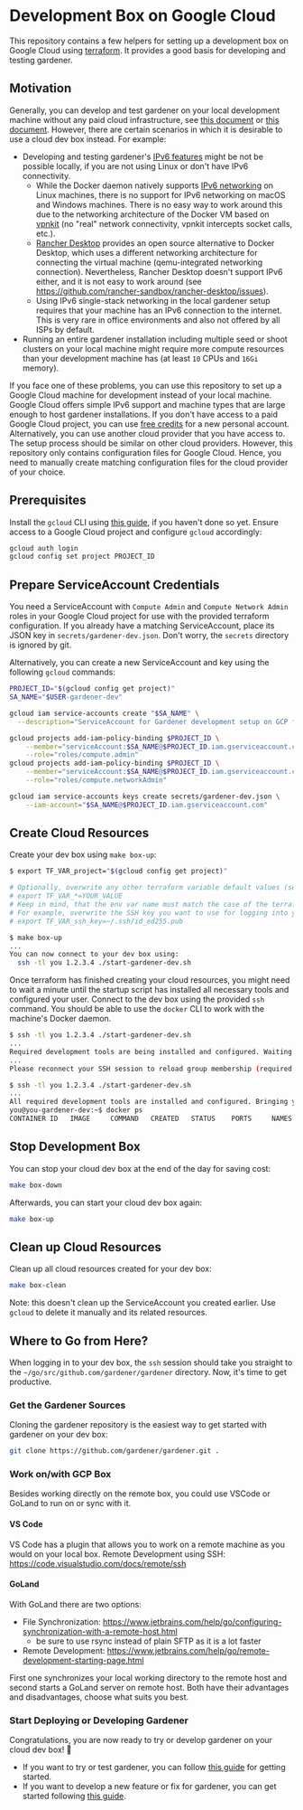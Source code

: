 # Development Box on Google Cloud

This repository contains a few helpers for setting up a development box on Google Cloud using [terraform](https://www.terraform.io/).
It provides a good basis for developing and testing gardener.

## Motivation

Generally, you can develop and test gardener on your local development machine without any paid cloud infrastructure, see [this document](https://github.com/gardener/gardener/blob/master/docs/deployment/getting_started_locally.md) or [this document](https://github.com/gardener/gardener/blob/master/docs/development/getting_started_locally.md).
However, there are certain scenarios in which it is desirable to use a cloud dev box instead.
For example:

- Developing and testing gardener's [IPv6 features](https://github.com/gardener/gardener/blob/master/docs/usage/ipv6.md) might be not be possible locally, if you are not using Linux or don't have IPv6 connectivity.
  - While the Docker daemon natively supports [IPv6 networking](https://docs.docker.com/config/daemon/ipv6/) on Linux machines, there is no support for IPv6 networking on macOS and Windows machines.
    There is no easy way to work around this due to the networking architecture of the Docker VM based on [vpnkit](https://github.com/moby/vpnkit) (no "real" network connectivity, vpnkit intercepts socket calls, etc.).
  - [Rancher Desktop](https://rancherdesktop.io/) provides an open source alternative to Docker Desktop, which uses a different networking architecture for connecting the virtual machine (qemu-integrated networking connection).
    Nevertheless, Rancher Desktop doesn't support IPv6 either, and it is not easy to work around (see https://github.com/rancher-sandbox/rancher-desktop/issues).
  - Using IPv6 single-stack networking in the local gardener setup requires that your machine has an IPv6 connection to the internet.
    This is very rare in office environments and also not offered by all ISPs by default.
- Running an entire gardener installation including multiple seed or shoot clusters on your local machine might require more compute resources than your development machine has (at least `10` CPUs and `16Gi` memory).

If you face one of these problems, you can use this repository to set up a Google Cloud machine for development instead of your local machine.
Google Cloud offers simple IPv6 support and machine types that are large enough to host gardener installations.
If you don't have access to a paid Google Cloud project, you can use [free credits](https://cloud.google.com/free) for a new personal account.
Alternatively, you can use another cloud provider that you have access to.
The setup process should be similar on other cloud providers.
However, this repository only contains configuration files for Google Cloud.
Hence, you need to manually create matching configuration files for the cloud provider of your choice.

## Prerequisites

Install the `gcloud` CLI using [this guide](https://cloud.google.com/sdk/docs/install), if you haven't done so yet.
Ensure access to a Google Cloud project and configure `gcloud` accordingly:

```bash
gcloud auth login
gcloud config set project PROJECT_ID
```

## Prepare ServiceAccount Credentials

You need a ServiceAccount with `Compute Admin` and `Compute Network Admin` roles in your Google Cloud project for use with the provided terraform configuration.
If you already have a matching ServiceAccount, place its JSON key in `secrets/gardener-dev.json`. Don't worry, the `secrets` directory is ignored by git.

Alternatively, you can create a new ServiceAccount and key using the following `gcloud` commands:

```bash
PROJECT_ID="$(gcloud config get project)"
SA_NAME="$USER-gardener-dev"

gcloud iam service-accounts create "$SA_NAME" \
  --description="ServiceAccount for Gardener development setup on GCP for $USER"

gcloud projects add-iam-policy-binding $PROJECT_ID \
    --member="serviceAccount:$SA_NAME@$PROJECT_ID.iam.gserviceaccount.com" \
    --role="roles/compute.admin"
gcloud projects add-iam-policy-binding $PROJECT_ID \
    --member="serviceAccount:$SA_NAME@$PROJECT_ID.iam.gserviceaccount.com" \
    --role="roles/compute.networkAdmin"

gcloud iam service-accounts keys create secrets/gardener-dev.json \
    --iam-account="$SA_NAME@$PROJECT_ID.iam.gserviceaccount.com"
```

## Create Cloud Resources

Create your dev box using `make box-up`:

```bash
$ export TF_VAR_project="$(gcloud config get project)"

# Optionally, overwrite any other terraform variable default values (see variables.tf):
# export TF_VAR_*=YOUR_VALUE
# Keep in mind, that the env var name must match the case of the terraform variable name.
# For example, overwrite the SSH key you want to use for logging into your dev box:
# export TF_VAR_ssh_key=~/.ssh/id_ed255.pub

$ make box-up
...
You can now connect to your dev box using:
  ssh -tl you 1.2.3.4 ./start-gardener-dev.sh
```

Once terraform has finished creating your cloud resources, you might need to wait a minute until the startup script has installed all necessary tools and configured your user.
Connect to the dev box using the provided `ssh` command.
You should be able to use the `docker` CLI to work with the machine's Docker daemon.

```bash
$ ssh -tl you 1.2.3.4 ./start-gardener-dev.sh
...
Required development tools are being installed and configured. Waiting 5 more seconds...
...
Please reconnect your SSH session to reload group membership (required for docker commands)

$ ssh -tl you 1.2.3.4 ./start-gardener-dev.sh
...
All required development tools are installed and configured. Bringing you to the gardener/gardener directory.
you@you-gardener-dev:~$ docker ps
CONTAINER ID   IMAGE     COMMAND   CREATED   STATUS    PORTS     NAMES
```

## Stop Development Box

You can stop your cloud dev box at the end of the day for saving cost:

```bash
make box-down
```

Afterwards, you can start your cloud dev box again:

```bash
make box-up
```

## Clean up Cloud Resources

Clean up all cloud resources created for your dev box:

```bash
make box-clean
```

Note: this doesn't clean up the ServiceAccount you created earlier.
Use `gcloud` to delete it manually and its related resources.

## Where to Go from Here?

When logging in to your dev box, the `ssh` session should take you straight to the `~/go/src/github.com/gardener/gardener` directory.
Now, it's time to get productive.

### Get the Gardener Sources

Cloning the gardener repository is the easiest way to get started with gardener on your dev box:

```bash
git clone https://github.com/gardener/gardener.git .
```

### Work on/with GCP Box

Besides working directly on the remote box, you could use VSCode or GoLand to run on or sync with it.

#### VS Code

VS Code has a plugin that allows you to work on a remote machine as you would on your local box.
Remote Development using SSH: https://code.visualstudio.com/docs/remote/ssh

#### GoLand

With GoLand there are two options:

- File Synchronization: https://www.jetbrains.com/help/go/configuring-synchronization-with-a-remote-host.html
  - be sure to use rsync instead of plain SFTP as it is a lot faster
- Remote Development: https://www.jetbrains.com/help/go/remote-development-starting-page.html

First one synchronizes your local working directory to the remote host and second starts a GoLand server on remote host.
Both have their advantages and disadvantages, choose what suits you best.

### Start Deploying or Developing Gardener

Congratulations, you are now ready to try or develop gardener on your cloud dev box! 🎉

- If you want to try or test gardener, you can follow [this guide](../deployment/getting_started_locally.md) for getting started.
- If you want to develop a new feature or fix for gardener, you can get started following [this guide](./getting_started_locally.md).
